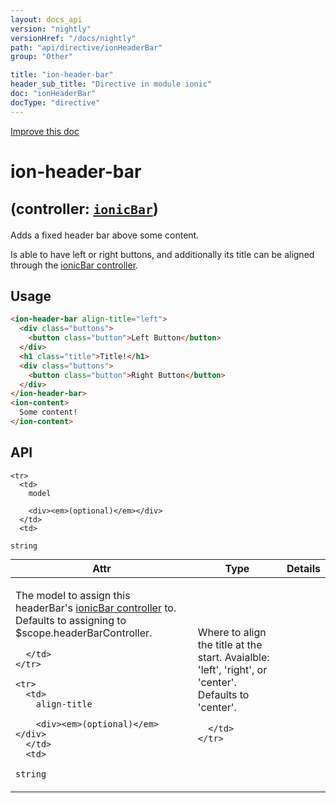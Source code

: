 ```yaml
---
layout: docs_api
version: "nightly"
versionHref: "/docs/nightly"
path: "api/directive/ionHeaderBar"
group: "Other"

title: "ion-header-bar"
header_sub_title: "Directive in module ionic"
doc: "ionHeaderBar"
docType: "directive"
---
```


<div class="improve-docs">
  <a href='http://github.com/driftyco/ionic/edit/master/js/ext/angular/src/directive/ionicBar.js#L16'>
    Improve this doc
  </a>
</div>




<h1 class="api-title">

  ion-header-bar



<small>
  (controller: <a href="/docs/nightly/api/controller/ionicBar"><code>ionicBar</code></a>)
</small>

</h1>





Adds a fixed header bar above some content.

Is able to have left or right buttons, and additionally its title can be
aligned through the <a href="/docs/nightly/api/controller/ionicBar">ionicBar controller</a>.








  
<h2 id="usage">Usage</h2>
  
```html
<ion-header-bar align-title="left">
  <div class="buttons">
    <button class="button">Left Button</button>
  </div>
  <h1 class="title">Title!</h1>
  <div class="buttons">
    <button class="button">Right Button</button>
  </div>
</ion-header-bar>
<ion-content>
  Some content!
</ion-content>
```
  
  
<h2 id="api" style="clear:both;">API</h2>

<table class="table" style="margin:0;">
  <thead>
    <tr>
      <th>Attr</th>
      <th>Type</th>
      <th>Details</th>
    </tr>
  </thead>
  <tbody>
    
    <tr>
      <td>
        model
        
        <div><em>(optional)</em></div>
      </td>
      <td>
        
  <code>string</code>
      </td>
      <td>
        <p>The model to assign this headerBar&#39;s 
<a href="/docs/nightly/api/controller/ionicBar">ionicBar controller</a> to. 
Defaults to assigning to $scope.headerBarController.</p>

        
      </td>
    </tr>
    
    <tr>
      <td>
        align-title
        
        <div><em>(optional)</em></div>
      </td>
      <td>
        
  <code>string</code>
      </td>
      <td>
        <p>Where to align the title at the start.
Avaialble: &#39;left&#39;, &#39;right&#39;, or &#39;center&#39;.  Defaults to &#39;center&#39;.</p>

        
      </td>
    </tr>
    
  </tbody>
</table>

  

  





